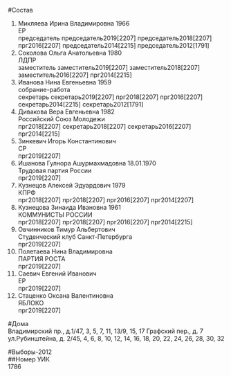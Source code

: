 #Состав  
1. Микляева Ирина Владимировна 1966  
    ЕР  
    председатель председатель2019[2207] председатель2018[2207] прг2016[2207] председатель2014[2215] председатель2012[1791]  
2. Соколова Ольга Анатольевна 1980  
    ЛДПР  
    заместитель заместитель2019[2207] заместитель2018[2207] заместитель2016[2207] прг2014[2215]  
3. Иванова Нина Евгеньевна 1959  
    собрание-работа  
    секретарь секретарь2019[2207] прг2018[2207] прг2016[2207] секретарь2014[2215] секретарь2012[1791]  
4. Дивакова Вера Евгеньевна 1982  
    Российский Союз Молодежи  
    прг2018[2207] секретарь2018[2207] секретарь2016[2207] прг2014[2215]  
5. Зинкевич Игорь Константинович  
    СР  
    прг2019[2207]  
6. Ишанова Гулнора Ашурмахмадовна 18.01.1970  
    Трудовая партия России  
    прг2019[2207]  
7. Кузнецов Алексей Эдуардович 1979  
    КПРФ  
    прг2018[2207] прг2018[2207] прг2016[2207] прг2014[2207]  
8. Кузнецова Зинаида Ивановна 1961  
    КОММУНИСТЫ РОССИИ  
    прг2018[2207] прг2018[2207] прг2016[2207] прг2014[2215]  
9. Овчинников Тимур Альбертович  
    Студенческий клуб Санкт-Петербурга  
    прг2019[2207]  
10. Полетаева Нина Владимировна  
    ПАРТИЯ РОСТА  
    прг2019[2207]  
11. Саевич Евгений Иванович  
    ЕР  
    прг2019[2207]  
12. Стаценко Оксана Валентиновна  
    ЯБЛОКО  
    прг2019[2207]  
  
#Дома  
Владимирский пр., д.1/47, 3, 5, 7, 11, 13/9, 15, 17 Графский пер., д. 7  ул.Рубинштейна, д. 2/45, 4, 6, 8, 10, 12, 14, 16, 18, 20, 22, 24, 26, 28, 30, 32  
  
#Выборы-2012  
##Номер УИК  
1786  

